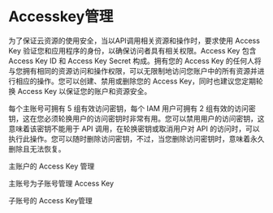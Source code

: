 # Accesskey管理
为了保证云资源的使用安全，当以API调用相关资源和操作时，要求使用 Access Key 验证您和应用程序的身份，以确保访问者具有相关权限。Access Key 包含 Access Key ID 和 Access Key Secret 构成。拥有您的 Access Key 的任何人将与您拥有相同的资源访问和操作权限，可以无限制地访问您账户中的所有资源并进行相应的操作。您可以创建、禁用或删除您的 Access Key，同时也建议您定期轮换 Access Key 以保证您的账户和资源安全。

每个主账号可拥有 5 组有效访问密钥，每个 IAM 用户可拥有 2 组有效的访问密钥，这在您必须轮换用户的访问密钥时非常有用。您可以禁用用户的访问密钥，这意味着该密钥不能用于 API  调用，在轮换密钥或取消用户对 API 的访问时，可以执行此操作。您可以随时删除访问密钥，不过，当您删除访问密钥时，意味着永久删除且无法恢复。

主账户的 Access Key 管理

主账号为子账号管理 Access Key

子账号的 Access Key管理
